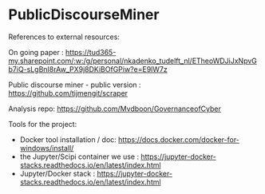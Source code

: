 # PublicDiscourseMiner

References to external resources: 

On going paper : https://tud365-my.sharepoint.com/:w:/g/personal/nkadenko_tudelft_nl/ETheoWDJiJxNpvGb7iQ-sLgBnI8rAw_PX9j8DKiBOfGPiw?e=E9lW7z

Public discourse miner - public version : https://github.com/tijmengit/scraper 

Analysis repo: https://github.com/Mvdboon/GovernanceofCyber


Tools for the project: 
- Docker tool installation / doc: https://docs.docker.com/docker-for-windows/install/ 
- the Jupyter/Scipi container we use : https://jupyter-docker-stacks.readthedocs.io/en/latest/index.html 
- Jupyter/Docker stack : https://jupyter-docker-stacks.readthedocs.io/en/latest/index.html
 
 


